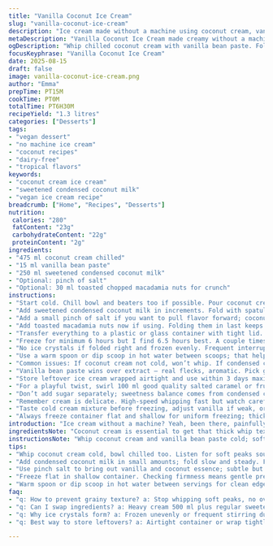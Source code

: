 ```yaml
---
title: "Vanilla Coconut Ice Cream"
slug: "vanilla-coconut-ice-cream"
description: "Ice cream made without a machine using coconut cream, vanilla bean paste, and sweetened condensed coconut milk. Whipped just right for fluffy texture. Freeze till firm. Scoop softens slightly before serving. Vegan, dairy-free, egg-free. Substitute coconut cream with heavy cream and condensed coconut milk with regular condensed milk for non-vegan version. Folding gently to maintain airiness is key. Watch for stiff peaks but not overwhipping. A quick treat when ice cream cravings hit, no churn sorbet, freezer magic with familiar flavors twisted with tropical notes."
metaDescription: "Vanilla Coconut Ice Cream made creamy without a machine using chilled coconut cream and condensed coconut milk. Whip carefully, fold slow, freeze patiently."
ogDescription: "Whip chilled coconut cream with vanilla bean paste. Fold in condensed coconut milk slow. Freeze six-plus hours. Scoop softens for tropical dairy-free treat."
focusKeyphrase: "Vanilla Coconut Ice Cream"
date: 2025-08-15
draft: false
image: vanilla-coconut-ice-cream.png
author: "Emma"
prepTime: PT15M
cookTime: PT0M
totalTime: PT6H30M
recipeYield: "1.3 litres"
categories: ["Desserts"]
tags:
- "vegan dessert"
- "no machine ice cream"
- "coconut recipes"
- "dairy-free"
- "tropical flavors"
keywords:
- "coconut cream ice cream"
- "sweetened condensed coconut milk"
- "vegan ice cream recipe"
breadcrumb: ["Home", "Recipes", "Desserts"]
nutrition: 
 calories: "280"
 fatContent: "23g"
 carbohydrateContent: "22g"
 proteinContent: "2g"
ingredients:
- "475 ml coconut cream chilled"
- "15 ml vanilla bean paste"
- "250 ml sweetened condensed coconut milk"
- "Optional: pinch of salt"
- "Optional: 30 ml toasted chopped macadamia nuts for crunch"
instructions:
- "Start cold. Chill bowl and beaters too if possible. Pour coconut cream and add vanilla bean paste into bowl. Whip on medium-high. Listen for thickening sounds. Stop as soon as soft peaks form but still shiny; this stage traps air for lightness. Too much and it turns grainy—bad news."
- "Add sweetened condensed coconut milk in increments. Fold with spatula, slow and steady. Don’t rush or it'll deflate. Keep folding motion sideways, scraping sides, until combined. A couple pulses with electric mixer on low speed at end smooths out folding marks but careful not to overmix, or it goes soupy."
- "Add a small pinch of salt if you want to pull flavor forward; coconut cream can be mellow."
- "Add toasted macadamia nuts now if using. Folding them in last keeps nuts crunchy, texture contrast is nice here. Feel in the bowl; mix enough to distribute evenly, not pulverize."
- "Transfer everything to a plastic or glass container with tight lid. Smooth the surface but don’t pack too tight; air pockets get trapped and help texture."
- "Freeze for minimum 6 hours but I find 6.5 hours best. A couple times check by gently pressing surface with finger — firm but still springy means ready. Ignore cravings, wait for that velvet touch. If you go too hard, let sit at room temp 5-8 minutes before serving. Too cold dulls flavors and causes brain freeze faster."
- "No ice crystals if folded right and frozen evenly. Frequent interruptions during freezing lead to ice crystals forming. I skip stirring halfway; folding air in initially is enough here, and coconut fat smooths texture naturally."
- "Use a warm spoon or dip scoop in hot water between scoops; that helps clean edges and keeps shape neat."
- "Common issues: If coconut cream not cold, won’t whip. If condensed coconut milk too watery, ice cream will be icy. Substitute regular heavy cream at 500 ml and sweetened condensed milk at 300 ml if not vegan, but coconut gives that silkiness and subtle tropical scent."
- "Vanilla bean paste wins over extract — real flecks, aromatic. Pick good quality stuff; cheap ones turn waxy. Poke seed pod and scrape if you want to upgrade further."
- "Store leftover ice cream wrapped airtight and use within 3 days maximum or get freezer burn. If freezer is warm (like summer) wrap container in extra freezer bags."
- "For a playful twist, swirl 100 ml good quality salted caramel or fruit coulis halfway through freezing by gently dragging spoon to marble effect. Let freeze again fully."
- "Don’t add sugar separately; sweetness balance comes from condensed coconut milk naturally."
- "Remember cream is delicate. High-speed whipping fast but watch carefully. I sometimes overshoot just by one second and end up with grainy mess."
- "Taste cold cream mixture before freezing, adjust vanilla if weak, or add few drops lemon juice for brightness before folding in nuts or caramel swirl."
- "Always freeze container flat and shallow for uniform freezing; thick layers freeze unevenly with ice crystals on sides."
introduction: "Ice cream without a machine? Yeah, been there, painfully scraping frozen lumps after failed attempts with too watery cream or not enough whipping. Coconut cream changed the game for me — richer fat, whips like an alpine snow. Tweak quantities, toss vanilla bean paste instead of extract, and skip egg yolks or custards. Sweetened condensed coconut milk replaces dairy versions, makes sweetness sharp but mellow. Fold instead of beat or you lose all air. Freeze six or seven hours — patience pays off. Warm a spoon before scooping, tastes better when slightly softened. Use any chopped nuts or skip altogether for creamy simplicity. Learned over repeats — timing, temperature, textures. Chunky bits add contrast, swirl caramel and watch fridge envy build."
ingredientsNote: "Coconut cream is essential to get that thick whip texture; regular canned coconut milk often too runny unless very chilled and cream separated. Substitute heavy cream 500 ml plus 300 ml sweetened condensed milk for non-vegan, but texture shifts—less tropical and silkier in a different way. Vanilla bean paste preferred over extract for visible specks and robust flavor. Sweetened condensed coconut milk found in most specialty stores; if hard to source, homemade by reducing coconut milk and adding sugar carefully. Add tiny pinch of salt to counterbalance sweetness and emphasize vanilla and coconut. Nuts optional but toasted macadamias add crunch, complementary to coconut’s natural sweetness. Keep everything chilled to whip best — this also prevents separation during freezing. Avoid adding sugar separately, not needed."
instructionsNote: "Whip coconut cream and vanilla bean paste cold; soft peaks matter. Too much whipping? Gritty texture, not creamy. Fold in condensed coconut milk carefully to keep air bubbles intact — that’s the secret to a scoopable treat without ice crystals. Slow and steady folding, sideways spatula motion. Don’t rush. Once combined with nuts or swirls, freeze flat and shallow. Patience here — at least 6 hours solid freeze time. Check firmness by gentle press, too hard? Let sit a few minutes. Spoon warmed in hot water slices through ice cream like butter. Add caramel swirls or nuts after first folding to keep texture distinct. Using cold bowl and beaters helps speed whipping and prevents overwhipping. Don’t skip salt, it makes flavors pop. Frequent stirring during freezing brings ice crystals, so skip that. Storage advice: airtight container or wrapped lid, freezer burn lurks in careless containers. Test mixture taste before freezing; adjust vanilla or acidity with lemon juice for edge. Texture cues and timing outweigh exact minutes."
tips:
- "Whip coconut cream cold, bowl chilled too. Listen for soft peaks sound, thickening but not overwhip - abrupt stop or grainy mess. Folding gently with spatula sideways traps air. No beating here."
- "Add condensed coconut milk in small amounts; fold slow and steady. Folding is sideways scraping sides with spatula. Ending with low speed pulses smooths marks but don’t overmix or soupy happens."
- "Use pinch salt to bring out vanilla and coconut essence; subtle but vital. Toasted macadamia nuts fold in last for crunch. Don’t pulverize - texture contrast matters. Mix evenly by feel, not smashing nuts."
- "Freeze flat in shallow container. Checking firmness means gentle press with finger; ready when firm but springy still. If too hard, wait 5–8 min room temp; softens flavors and stops brain freeze."
- "Warm spoon or dip scoop in hot water between servings for clean edges and neat scoops. Avoid stirring during freezing - interrupts crystal formation. Folding air initially is enough; coconut fat smooths texture naturally."
faq:
- "q: How to prevent grainy texture? a: Stop whipping soft peaks, no overwhip. Watch cream thickening sounds. Overwhipped turns gritty fast - happens easily. Salt pinch helps flavor balance if bland."
- "q: Can I swap ingredients? a: Heavy cream 500 ml plus regular sweetened condensed milk 300 ml if not vegan. Texture changes - silkier, less tropical smell. Vanilla bean paste better than extract; visible specks show quality."
- "q: Why ice crystals form? a: Frozen unevenly or frequent stirring during freeze breaks smooth texture. Skip midway stirring; fold air well at start. Chilled cream crucial for whipping. Watery condensed milk causes icy bits too."
- "q: Best way to store leftovers? a: Airtight container or wrap tightly in freezer bags; freezer burn if careless. Use within 3 days max. Warm climates—double wrap container. Flattening container layers speeds uniform freeze."

---
```

